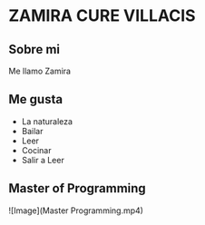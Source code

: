 # ZAMIRA CURE VILLACIS

## Sobre mi

Me llamo Zamira

## Me gusta
- La naturaleza
- Bailar
- Leer
- Cocinar
- Salir a Leer

## Master of Programming 
![Image](Master Programming.mp4)
